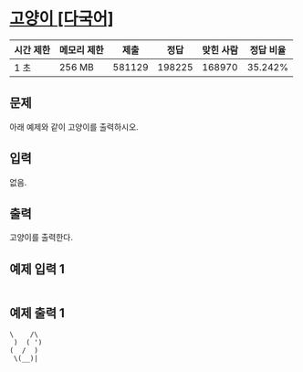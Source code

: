 # [고양이 [다국어]](https://www.acmicpc.net/problem/10171)

| 시간 제한 | 메모리 제한 | 제출 | 정답 | 맞힌 사람 | 정답 비율 |
| --- | --- | --- | --- | --- | --- |
| 1 초 | 256 MB | 581129 | 198225 | 168970 | 35.242% |

## 문제

아래 예제와 같이 고양이를 출력하시오.

## 입력

없음.

## 출력

고양이를 출력한다.

## 예제 입력 1

```

```

## 예제 출력 1

```
\    /\
 )  ( ')
(  /  )
 \(__)|
```
